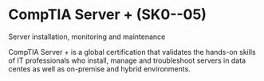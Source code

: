 # CompTIA Server + (SK0--05)
Server installation, monitoring and maintenance

CompTIA Server + is a global certification that validates the hands-on skills of IT professionals who install, manage and troubleshoot servers in data centes as well as on-premise and hybrid environments.

